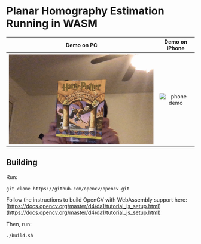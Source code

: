 # Planar Homography Estimation Running in WASM

Demo on PC                        |  Demo on iPhone
:--------------------------------:|:-------------------------:
![PC demo](./demos/demo_pc.gif)   |  ![phone demo](./demos/demo_iphone.gif)

## Building
Run:
```
git clone https://github.com/opencv/opencv.git
```

Follow the instructions to build OpenCV with WebAssembly support here: [https://docs.opencv.org/master/d4/da1/tutorial_js_setup.html](https://docs.opencv.org/master/d4/da1/tutorial_js_setup.html)

Then, run:
```
./build.sh
```
